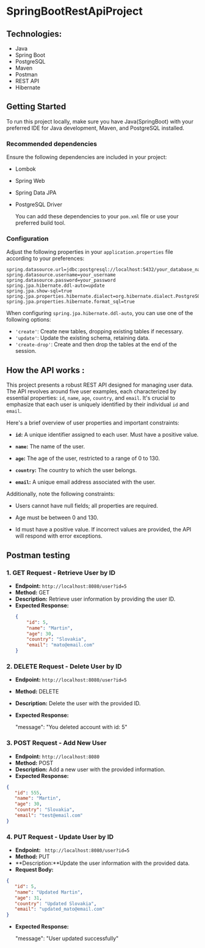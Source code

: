 # SpringBootRestApiProject



## Technologies:
- Java
- Spring Boot
- PostgreSQL
- Maven
- Postman
- REST API
- Hibernate

## Getting Started

To run this project locally, make sure you have Java(SpringBoot) with your preferred IDE for Java development, Maven, and PostgreSQL installed.
###  Recommended dependencies
 Ensure the following dependencies are included in your project:
 - Lombok
 - Spring Web
 - Spring Data JPA
 - PostgreSQL Driver

   You can add these dependencies to your `pom.xml` file or use your preferred build tool.

### Configuration

Adjust the following properties in your `application.properties` file according to your preferences:

```properties
spring.datasource.url=jdbc:postgresql://localhost:5432/your_database_name
spring.datasource.username=your_username
spring.datasource.password=your_password
spring.jpa.hibernate.ddl-auto=update
spring.jpa.show-sql=true
spring.jpa.properties.hibernate.dialect=org.hibernate.dialect.PostgreSQLDialect
spring.jpa.properties.hibernate.format_sql=true
```
When configuring `spring.jpa.hibernate.ddl-auto`, you can use one of the following options:

- `'create'`: Create new tables, dropping existing tables if necessary.
- `'update'`: Update the existing schema, retaining data.
- `'create-drop'`: Create and then drop the tables at the end of the session.

## How the API works :

This project presents a robust REST API designed for managing user data. The API revolves around five user examples, each characterized by essential properties: `id`, `name`, `age`, `country`, and `email`. It's crucial to emphasize that each user is uniquely identified by their individual `id` and `email`.

Here's a brief overview of user properties and important constraints:

- **`id`:** A unique identifier assigned to each user. Must have a positive value.

- **`name`:** The name of the user.

- **`age`:** The age of the user, restricted to a range of 0 to 130.

- **`country`:** The country to which the user belongs.

- **`email`:** A unique email address associated with the user.

Additionally, note the following constraints:

- Users cannot have null fields; all properties are required.

- Age must be between 0 and 130.

- Id must have a positive value.
  If incorrect values are provided, the API will respond with error exceptions.

 ## Postman testing
 ### 1. **GET Request - Retrieve User by ID**
- **Endpoint:** `http://localhost:8080/user?id=5`
- **Method:** GET
- **Description:** Retrieve user information by providing the user ID.
- **Expected Response:**
  ```json
  {
      "id": 5,
      "name": "Martin",
      "age": 30,
      "country": "Slovakia",
      "email": "mato@email.com"
  }
 ### 2. **DELETE Request - Delete User by ID**
  - **Endpoint:** `http://localhost:8080/user?id=5`
- **Method:** DELETE
- **Description:** Delete the user with the provided ID.
- **Expected Response:**


    "message": "You deleted account with id: 5"

  
 ### 3. **POST Request - Add New User**
  - **Endpoint:** `http://localhost:8080`
- **Method:** POST
- **Description:** Add a new user with the provided information.
- **Expected Response:**
 ```json
{
    "id": 555,
    "name": "Martin",
    "age": 30,
    "country": "Slovakia",
    "email": "test@email.com"
}
 ```
 ### 4. **PUT Request - Update User by ID**
  - **Endpoint:** ` http://localhost:8080/user?id=5`
- **Method:** PUT
- **Description:**Update the user information with the provided data.
- **Request Body:**
 ```json
{
    "id": 5,
    "name": "Updated Martin",
    "age": 31,
    "country": "Updated Slovakia",
    "email": "updated_mato@email.com"
}
 ```
- **Expected Response:**

    "message": "User updated successfully"


  
